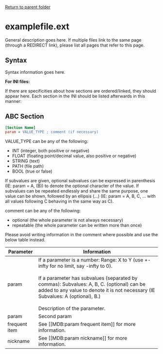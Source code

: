 [Return to parent folder](..)

# examplefile.ext

General description goes here. If multiple files link to the same page (through a REDIRECT link), please list all pages that refer to this page.

## Syntax

Syntax information goes here.

**For INI files:**

If there are specificities about how sections are ordered/linked, they should appear here. Each section in the INI should be listed afterwards in this manner:

## ABC Section

```ini
[Section Name]
param = VALUE_TYPE ; comment (if necessary)

```
VALUE_TYPE can be any of the following:
* INT (integer, both positive or negative)
* FLOAT (floating point/decimal value, also positive or negative)
* STRING (text)
* PATH (file path)
* BOOL (true or false)

If subvalues are given, optional subvalues can be expressed in parenthesis (IE: param = A, (B)) to denote the optional character of the value. If subvalues can be repeated endlessly and share the same purpose, one value can be shown, followed by an ellipsis (...) (IE: param = A, B, C, ... with all values following C behaving in the same way as C).

comment can be any of the following:
* optional (the whole parameter is not always necessary)
* repeatable (the whole parameter can be written more than once)

Please avoid writing information in the comment where possible and use the below table instead.

|Parameter|Information|
|--|--|
|param|If a parameter is a number: Range: X to Y (use +-infty for no limit, say -infty to 0).<br><br>If a parameter has subvalues (separated by commas): Subvalues: A, B, C. (optional) can be added to any value to denote it is not necessary (IE Subvalues: A (optional), B.)<br><br>Description of the parameter.  |
|param|Second param|
|frequent item|See [[MDB:param frequent item]] for more information.|
|nickname|See [[MDB:param nickname]] for more information.|
